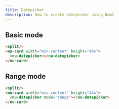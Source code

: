 ```yaml
---
title: Datepicker
description: How to create datepicker using Numl
---
```


## Basic mode

```html
<split/>
<nu-card width="min-content" height="40x">
  <nu-datepicker></nu-datepicker>
</nu-card>
```

## Range mode

```html
<split/>
<nu-card width="min-content" height="44x">
  <nu-datepicker mode="range"></nu-datepicker>
</nu-card>
```
